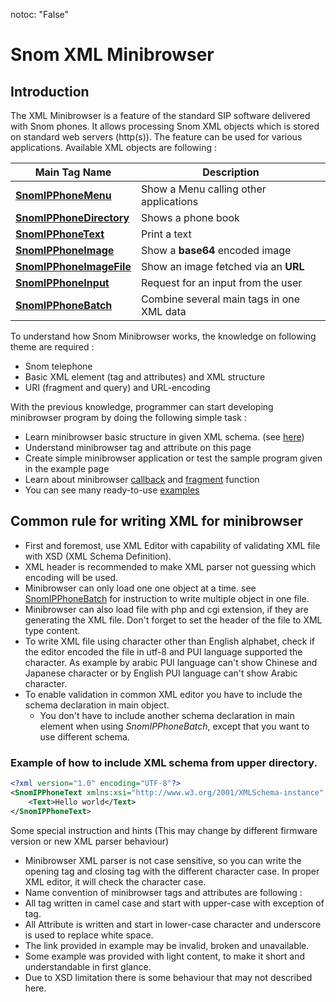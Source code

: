 notoc: "False"

# Snom XML Minibrowser

## Introduction

The XML Minibrowser is a feature of the standard SIP software delivered with Snom phones. It allows processing Snom XML objects which is stored on standard web servers (http(s)). The feature can be used for various applications.
Available XML objects are following :

|    Main Tag Name   |    Description    |
|------------------|-----------------|
|[**SnomIPPhoneMenu**](main_tags/SnomIPPhoneMenu.md)| Show a Menu calling other applications |
|[**SnomIPPhoneDirectory**](main_tags/SnomIPPhoneDirectory.md)| Shows a phone book |
|[**SnomIPPhoneText**](main_tags/SnomIPPhoneText.md)| Print a text |
|[**SnomIPPhoneImage**](main_tags/SnomIPPhoneImage.md) | Show a **base64** encoded image |
|[**SnomIPPhoneImageFile**](main_tags/SnomIPPhoneImageFile.md)| Show an image fetched via an **URL** |
|[**SnomIPPhoneInput**](main_tags/SnomIPPhoneInput.md)| Request for an input from the user |
|[**SnomIPPhoneBatch**](main_tags/SnomIPPhoneBatch.md) | Combine several main tags in one XML data |

To understand how Snom Minibrowser works, the knowledge on following theme are required :

- Snom telephone
- Basic XML element (tag and attributes) and XML structure
- URI (fragment and query) and URL-encoding

With the previous knowledge, programmer can start developing minibrowser program by doing the following simple task :

- Learn minibrowser basic structure in given XML schema. (see [here](http://wiki.snom.com/Category:HowTo:XML:Schema))
- Understand minibrowser tag and attribute on this page
- Create simple minibrowser application or test the sample program given in the example page
- Learn about minibrowser [callback](callbacks/index.md) and [fragment](fragments/index.md) function
- You can see many ready-to-use [examples](examples/index.md)

## Common rule for writing XML for minibrowser

* First and foremost, use XML Editor with capability of validating XML file with XSD (XML Schema Definition).
* XML header is recommended to make XML parser not guessing which encoding will be used.
* Minibrowser can only load one one object at a time. see [SnomIPPhoneBatch](main_tags/#snomipphonebatch) for instruction to write multiple object in one file.
* Minibrowser can also load file with php and cgi extension, if they are generating the XML file. Don't forget to set the header of the file to XML type content. 
* To write XML file using character other than English alphabet, check if the editor encoded the file in utf-8 and PUI language supported the character. As example by arabic PUI language can't show Chinese and Japanese character or by English PUI language can't show Arabic character.
* To enable validation in common XML editor you have to include the schema declaration in main object.
    * You don't have to include another schema declaration in main element when using *SnomIPPhoneBatch*, except that you want to use different schema.

### Example of how to include XML schema from upper directory.

```xml
<?xml version="1.0" encoding="UTF-8"?>
<SnomIPPhoneText xmlns:xsi="http://www.w3.org/2001/XMLSchema-instance" xsi:noNamespaceSchemaLocation="../minibrowser_test.xsd">
    <Text>Hello world</Text>
</SnomIPPhoneText>
```

Some special instruction and hints (This may change by different firmware version or new XML parser behaviour)

* Minibrowser XML parser is not case sensitive, so you can write the opening tag and closing tag with the different character case. In proper XML editor, it will check the character case. 
* Name convention of  minibrowser tags and attributes are following : 
* All tag written in camel case and start with upper-case with exception of *<br>* tag.
* All Attribute is written and start in lower-case character and underscore is used to replace white space.
* The link provided in example may be invalid, broken and unavailable.
* Some example was provided with light content, to make it short and understandable in first glance.
* Due to XSD limitation there is some behaviour that may not described here.
